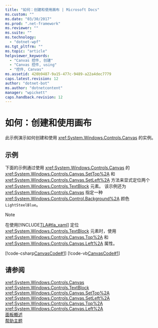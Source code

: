 ```yaml
---
title: "如何：创建和使用画布 | Microsoft Docs"
ms.custom: ""
ms.date: "03/30/2017"
ms.prod: ".net-framework"
ms.reviewer: ""
ms.suite: ""
ms.technology: 
  - "dotnet-wpf"
ms.tgt_pltfrm: ""
ms.topic: "article"
helpviewer_keywords: 
  - "Canvas 控件, 创建"
  - "Canvas 控件, using"
  - "控件, Canvas"
ms.assetid: 420b9487-9a15-477c-9489-a22a4dec7779
caps.latest.revision: 12
author: "dotnet-bot"
ms.author: "dotnetcontent"
manager: "wpickett"
caps.handback.revision: 12
---
```

# 如何：创建和使用画布
此示例演示如何创建和使用 <xref:System.Windows.Controls.Canvas> 的实例。  
  
## 示例  
 下面的示例通过使用 <xref:System.Windows.Controls.Canvas> 的 <xref:System.Windows.Controls.Canvas.SetTop%2A> 和 <xref:System.Windows.Controls.Canvas.SetLeft%2A> 方法来显式定位两个 <xref:System.Windows.Controls.TextBlock> 元素。  该示例还为 <xref:System.Windows.Controls.Canvas> 指定一种 <xref:System.Windows.Controls.Control.Background%2A> 颜色 `LightSteelBlue`。  
  
> [!NOTE]
>  在使用[!INCLUDE[TLA#tla_xaml](../../../../includes/tlasharptla-xaml-md.md)] 定位 <xref:System.Windows.Controls.TextBlock> 元素时，使用 <xref:System.Windows.Controls.Canvas.Top%2A> 和 <xref:System.Windows.Controls.Canvas.Left%2A> 属性。  
  
 [!code-csharp[CanvasCode#1](../../../../samples/snippets/csharp/VS_Snippets_Wpf/CanvasCode/CSharp/Canvas_Code.cs#1)]
 [!code-vb[CanvasCode#1](../../../../samples/snippets/visualbasic/VS_Snippets_Wpf/CanvasCode/VisualBasic/canvas_vb.vb#1)]  
  
## 请参阅  
 <xref:System.Windows.Controls.Canvas>   
 <xref:System.Windows.Controls.TextBlock>   
 <xref:System.Windows.Controls.Canvas.SetTop%2A>   
 <xref:System.Windows.Controls.Canvas.SetLeft%2A>   
 <xref:System.Windows.Controls.Canvas.Top%2A>   
 <xref:System.Windows.Controls.Canvas.Left%2A>   
 [面板概述](../../../../docs/framework/wpf/controls/panels-overview.md)   
 [帮助主题](../../../../docs/framework/wpf/controls/canvas-how-to-topics.md)